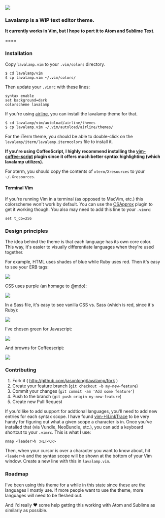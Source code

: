 ![](http://cl.ly/image/320J0E0d2p3W/content)

### Lavalamp is a WIP text editor theme.

**It currently works in Vim, but I hope to port it to Atom and Sublime Text.**

====

### Installation

Copy `lavalamp.vim` to your `.vim/colors` directory.

    $ cd lavalamp/vim
    $ cp lavalamp.vim ~/.vim/colors/

Then update your `.vimrc` with these lines:

    syntax enable
    set background=dark
    colorscheme lavalamp

If you're using [airline](https://github.com/bling/vim-airline), you can install the lavalamp theme for that.

    $ cd lavalamp/vim/autoload/airline/themes
    $ cp lavalamp.vim ~/.vim/autoload/airline/themes/

For the iTerm theme, you should be able to double-click on the `lavalamp/iterm/lavalamp.itermcolors` file to install it.

**If you're using CoffeeScript, I highly recommend installing the [vim-coffee-script](https://github.com/kchmck/vim-coffee-script) plugin since it offers much better syntax highlighting (which lavalamp utilizes).**

For xterm, you should copy the contents of `xterm/Xresources` to your `~/.Xresources`.

#### Terminal Vim

If you're running Vim in a terminal (as opposed to MacVim, etc.) this colorscheme won't work by default. You can use the [CSApprox](http://www.vim.org/scripts/script.php?script_id=2390) plugin to get it working though. You also may need to add this line to your `.vimrc`:

    set t_Co=256

### Design principles

The idea behind the theme is that each language has its own core color. This way, it's easier to visually differentiate languages when they're used together.

For example, HTML uses shades of blue while Ruby uses red. Then it's easy to see your ERB tags:

![](http://cl.ly/image/3X091e0c3U11/content)

CSS uses purple (an homage to [@mdo](https://github.com/mdo)):

![](http://cl.ly/image/0W223O123E1t/content)

In a Sass file, it's easy to see vanilla CSS vs. Sass (which is red, since it's Ruby):

![](http://cl.ly/image/10100y1Q3g25/content)


I've chosen green for Javascript:

![](http://cl.ly/image/1d3H3Q3V0j0p/content)

And browns for Coffeescript:

![](http://cl.ly/image/3x0k3Q262g0m/content)


### Contributing

1. Fork it ( http://github.com/jasonlong/lavalamp/fork )
2. Create your feature branch (`git checkout -b my-new-feature`)
3. Commit your changes (`git commit -am 'Add some feature'`)
4. Push to the branch (`git push origin my-new-feature`)
5. Create new Pull Request

If you'd like to add support for addtional languages, you'll need to add new entries for each syntax scope. I have found [vim-HiLinkTrace](https://github.com/gerw/vim-HiLinkTrace) to be very handy for figuring out what a given scope a character is in. Once you've installed that (via Vundle, NeoBundle, etc.), you can add a keyboard shortcut to your `.vimrc`. This is what I use:

````
nmap <leader>h :HLT<CR>
````

Then, when your cursor is over a character you want to know about, hit `<leader>h` and the syntax scope will be shown at the bottom of your Vim window. Create a new line with this in `lavalamp.vim`.

### Roadmap

I've been using this theme for a while in this state since these are the languages I mostly use. If more people want to use the theme, more languages will need to be fleshed out.

And I'd really :heart: some help getting this working with Atom and Sublime as similarly as possible.
